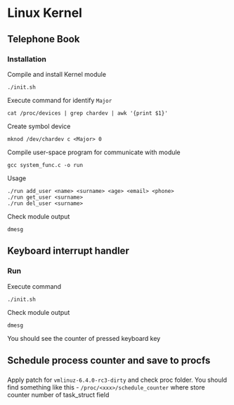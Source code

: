 # Linux Kernel
## Telephone Book
### Installation
Compile and install Kernel module
```
./init.sh
```
Execute command for identify `Major`
```
cat /proc/devices | grep chardev | awk '{print $1}'
```
Create symbol device
```
mknod /dev/chardev c <Major> 0
```
Compile user-space program for communicate with module
```
gcc system_func.c -o run
```
Usage
```
./run add_user <name> <surname> <age> <email> <phone>
./run get_user <surname>
./run del_user <surname>
```
Check module output
```
dmesg
```

## Keyboard interrupt handler
### Run
Execute command
```
./init.sh
```
Check module output
```
dmesg
```
You should see the counter of pressed keyboard key

## Schedule process counter and save to procfs
### 
Apply patch for `vmlinuz-6.4.0-rc3-dirty` and check proc folder. You should find something like this - `/proc/<xxx>/schedule_counter` where store counter number of task_struct field
